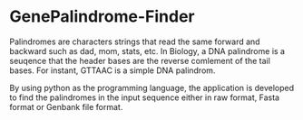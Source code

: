 # GenePalindrome-Finder

Palindromes are characters strings that read the same forward and backward such as dad, mom, stats, etc. In Biology, a DNA palindrome is a seuqence that the header bases are the reverse comlement of the tail bases. For instant, GTTAAC is a simple DNA palindrom.

By using python as the programming language, the application is developed to find the palindromes in the input sequence either in raw format, Fasta format or Genbank file format.
